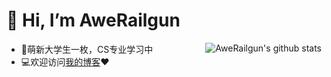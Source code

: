 👋 Hi, I’m AweRailgun
==========================

<img align="right" src="https://github-readme-stats.vercel.app/api?username=awerailgun&show_icons=true&theme=buefy&count_private=true" alt="AweRailgun's github stats"/>


- 📖萌新大学生一枚，CS专业学习中
- 💻欢迎访问[我的博客](https://miku.mx)❤





<!---
awerailgun/awerailgun is a ✨ special ✨ repository because its `README.md` (this file) appears on your GitHub profile.
You can click the Preview link to take a look at your changes.
--->
